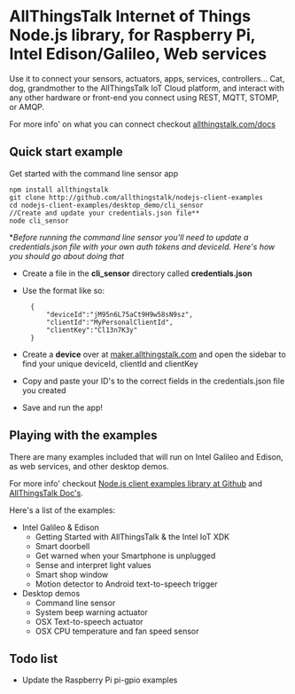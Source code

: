 # AllThingsTalk Internet of Things Node.js library, for Raspberry Pi, Intel Edison/Galileo, Web services

Use it to connect your sensors, actuators, apps, services, controllers... Cat, dog, grandmother to the AllThingsTalk IoT Cloud platform, and interact with any other hardware or front-end you connect using REST, MQTT, STOMP, or AMQP.

For more info' on what you can connect checkout [allthingstalk.com/docs](http://allthingstalk.com/docs)

## Quick start example
Get started with the command line sensor app

	npm install allthingstalk
	git clone http://github.com/allthingstalk/nodejs-client-examples
	cd nodejs-client-examples/desktop_demo/cli_sensor
	//Create and update your credentials.json file**
	node cli_sensor

**Before running the command line sensor you'll need to update a credentials.json file with your own auth tokens and deviceId. Here's how you should go about doing that*

- Create a file in the **cli_sensor** directory called **credentials.json**
- Use the format like so:
	
		{
   		 	"deviceId":"jM95n6L75aCt9H9w58sN9sz",
   			"clientId":"MyPersonalClientId",
   			"clientKey":"Cl13n7K3y"
		}

- Create a **device** over at [maker.allthingstalk.com](http://maker.allthingstalk.com) and open the sidebar to find your unique deviceId, clientId and clientKey
- Copy and paste your ID's to the correct fields in the credentials.json file you created
- Save and run the app!


## Playing with the examples
There are many examples included that will run on Intel Galileo and Edison, as web services, and other desktop demos. 

For more info' checkout [Node.js client examples library at Github](https://github.com/allthingstalk/nodejs-client-examples) and [AllThingsTalk Doc's](http://allthingstalk.com/docs).

Here's a list of the examples:

- Intel Galileo & Edison
	- Getting Started with AllThingsTalk & the Intel IoT XDK
	- Smart doorbell
	- Get warned when your Smartphone is unplugged
	- Sense and interpret light values
	- Smart shop window
	- Motion detector to Android text-to-speech trigger
- Desktop demos
	- Command line sensor
	- System beep warning actuator
	- OSX Text-to-speech actuator 
	- OSX CPU temperature and fan speed sensor

## Todo list
- Update the Raspberry Pi pi-gpio examples 
